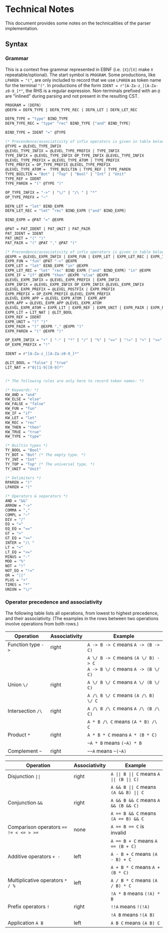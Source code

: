 # Technical Notes

This document provides some notes on the technicalities of the parser
implementation.

## Syntax

### Grammar

This is a context free grammar represented in EBNF (i.e. `{X}`/`[X]` make `X`
repeatable/optional). The start symbol is `PROGRAM`. Some productions, like
`LPAREN = "("`, are only included to record that we use `LPAREN` as token name
for the terminal `"("`. In productions of the form
`IDENT = r"[A-Za-z_][A-Za-z0-9_]*"`, the RHS is a regular expression.
Non-terminals prefixed with an `@` are "inlined" during parsing and not present
in the resulting CST.

```fsharp
PROGRAM = {DEFN}
@DEFN = DEFN_TYPE | DEFN_TYPE_REC | DEFN_LET | DEFN_LET_REC

DEFN_TYPE = "type" BIND_TYPE
DEFN_TYPE_REC = "type" "rec" BIND_TYPE {"and" BIND_TYPE}

BIND_TYPE = IDENT "=" @TYPE

(* Precendence/associativity of infix operators is given in table below. *)
@TYPE = @LEVEL_TYPE_INFIX
@LEVEL_TYPE_INFIX = @LEVEL_TYPE_PREFIX | TYPE_INFIX
TYPE_INFIX = @LEVEL_TYPE_INFIX OP_TYPE_INFIX @LEVEL_TYPE_INFIX
@LEVEL_TYPE_PREFIX = @LEVEL_TYPE_ATOM | TYPE_PREFIX
TYPE_PREFIX = OP_TYPE_PREFIX @LEVEL_TYPE_PREFIX
@LEVEL_TYPE_ATOM =  TYPE_BUILTIN | TYPE_REF | TYPE_PAREN
TYPE_BUILTIN = "Bot" | "Top" | "Bool" | "Int" | "Unit"
TYPE_REF = IDENT
TYPE_PAREN = "(" @TYPE ")"

OP_TYPE_INFIX = "->" | "\/" | "/\ " | "*"
OP_TYPE_PREFX = "~"

DEFN_LET = "let" BIND_EXPR
DEFN_LET_REC = "let" "rec" BIND_EXPR {"and" BIND_EXPR}

BIND_EXPR = @PAT "=" @EXPR

@PAT = PAT_IDENT | PAT_UNIT | PAT_PAIR
PAT_IDENT = IDENT
PAT_UNIT = "(" ")"
PAT_PAIR = "(" @PAT "," @PAT ")"

(* Precendence/associativity of infix operators is given in table below. *)
@EXPR = @LEVEL_EXPR_INFIX | EXPR_FUN | EXPR_LET | EXPR_LET_REC | EXPR_IF
EXPR_FUN = "fun" @PAT "->" @EXPR
EXPR_LET = "let" BIND_EXPR "in" @EXPR
EXPR_LET_REC = "let" "rec" BIND_EXPR {"and" BIND_EXPR} "in" @EXPR
EXPR_IF = "if" @EXPR "then" @EXPR "else" @EXPR
@LEVEL_EXPR_INFIX = @LEVEL_EXPR_PREFIX | EXPR_INFIX
EXPR_INFIX = @LEVEL_EXPR_INFIX OP_EXPR_INFIX @LEVEL_EXPR_INFIX
@LEVEL_EXPR_PREFIX = @LEVEL_POSTFIX | EXPR_PREFIX
EXPR_PREFIX = OP_EXPR_PREFIX @LEVEL_EXPR_PREFIX
@LEVEL_EXPR_APP = @LEVEL_EXPR_ATOM | EXPR_APP
EXPR_APP = @LEVEL_EXPR_APP @LEVEL_EXPR_ATOM
@LEVEL_EXPR_ATOM = EXPR_LIT | EXPR_REF | EXPR_UNIT | EXPR_PAIR | EXPR_PAREN
EXPR_LIT = LIT_NAT | @LIT_BOOL
EXPR_REF = IDENT
EXPR_UNIT = "(" ")"
EXPR_PAIR = "(" @EXPR "," @EXPR ")"
EXPR_PAREN = "(" @EXPR ")"

OP_EXPR_INFIX = "+" | "-" | "*" | "/" | "%" | "==" | "!=" | "<" | "<=" | ">" | ">=" | "&&" | "||"
OP_EXPR_PREFIX = "!"

IDENT = r"[A-Za-z_][A-Za-z0-9_]*"

@LIT_BOOL = "false" | "true"
LIT_NAT = r"0|[1-9][0-9]*"


(* The following rules are only here to record token names: *)

(* Keywords: *)
KW_AND = "and"
KW_ELSE = "else"
KW_FALSE = "false"
KW_FUN = "fun"
KW_IF = "if"
KW_LET = "let"
KW_REC = "rec"
KW_THEN = "then"
KW_TRUE = "true"
KW_TYPE = "type"

(* Builtin types *)
TY_BOOL = "Bool"
TY_BOT = "Bot" (* The empty type. *)
TY_INT = "Int"
TY_TOP = "Top" (* The universal type. *)
TY_UNIT = "Unit"

(* Delimiters *)
RPAREN = ")"
LPAREN = "("

(* Operators & separators *)
AND = "&&"
ARROW = "->"
COMMA = ","
COMPL = "~"
DIV = "/"
EQ = "="
EQ_EQ = "=="
GT = ">"
GT_EQ = ">="
INTER = "/\ "
LT = "<"
LT_EQ = "<="
MINUS = "-"
MOD = "%"
NOT = "!"
NOT_EQ = "!="
OR = "||"
PLUS = "+"
TIMES = "*"
UNION = "\/"
```

### Operator precedence and associativity

The following table lists all operations, from lowest to highest precedence, and
their associativity. (The examples in the rows between two operations involve operations from both rows.)

<table>
    <thead>
        <th>Operation</th>
        <th>Associativity</th>
        <th>Example</th>
    </thead>
    <tbody>
        <tr>
            <td>Function type <code>-></code></td>
            <td>right</td>
            <td><code>A -> B -> C</code> means <code>A -> (B -> C)</code></td>
        </tr>
        <tr>
            <td></td>
            <td></td>
            <td>
                <code>A \/ B -> C</code> means <code>(A \/ B) -> C</code><br/>
                <code>A -> B \/ C</code> means <code>A -> (B \/ C)</code>
            </td>
        </tr>
        <tr>
            <td>Union <code>\/</code></td>
            <td>right</td>
            <td><code>A \/ B \/ C</code> means <code>A \/ (B \/ C)</code></td>
        </tr>
        <tr>
            <td></td>
            <td></td>
            <td><code>A /\ B \/ C</code> means <code>(A /\ B) \/ C</code></td>
        </tr>
        <tr>
            <td>Intersection <code>/\</code></td>
            <td>right</td>
            <td><code>A /\ B /\ C</code> means <code>A /\ (B /\ C)</code></td>
        </tr>
        <tr>
            <td></td>
            <td></td>
            <td><code>A * B /\ C</code> means <code>(A * B) /\ C</code></td>
        </tr>
        <tr>
            <td>Product <code>*</code></td>
            <td>right</td>
            <td><code>A * B * C</code> means <code>A * (B * C)</code></td>
        </tr>
        <tr>
            <td></td>
            <td></td>
            <td><code>~A * B</code> means <code>(~A) * B</code></td>
        </tr>
        <tr>
            <td>Complement <code>~</code></td>
            <td>right</td>
            <td><code>~~A</code> means <code>~(~A)</code></td>
        </tr>
    </tbody>
</table>

<table>
    <thead>
        <th>Operation</th>
        <th>Associativity</th>
        <th>Example</th>
    </thead>
    <tbody>
        <tr>
            <td>Disjunction <code>||</code></td>
            <td>right</td>
            <td><code>A || B || C</code> means <code>A || (B || C)</code></td>
        </tr>
        <tr>
            <td></td>
            <td></td>
            <td><code>A && B || C</code> means <code>(A && B) || C</code></td>
        </tr>
        <tr>
            <td>Conjunction <code>&&</code></td>
            <td>right</td>
            <td><code>A && B && C</code> means <code>A && (B && C)</code></td>
        </tr>
        <tr>
            <td></td>
            <td></td>
            <td><code>A == B && C</code> means <code>(A == B) && C</code></td>
        </tr>
        <tr>
            <td>Comparison operators <code>== != < <= > >=</code></td>
            <td>none</td>
            <td><code>A == B == C</code> is invalid</td>
        </tr>
        <tr>
            <td></td>
            <td></td>
            <td><code>A == B + C</code> means <code>A == (B + C)</code></td>
        </tr>
        <tr>
            <td>Additive operators <code>+ -</code></td>
            <td>left</td>
            <td><code>A - B + C</code> means <code>(A - B) + C</code></td>
        </tr>
        <tr>
            <td></td>
            <td></td>
            <td><code>A + B * C</code> means <code>A + (B * C)</code></td>
        </tr>
        <tr>
            <td>Multiplicative operators <code>* / %</code></td>
            <td>left</td>
            <td><code>A / B * C</code> means <code>(A / B) * C</code></td>
        </tr>
        <tr>
            <td></td>
            <td></td>
            <td><code>!A * B</code> means <code>(!A) * B</code></td>
        </tr>
        <tr>
            <td>Prefix operators <code>!</code></td>
            <td>right</td>
            <td><code>!!A</code> means <code>!(!A)</code></td>
        </tr>
        <tr>
            <td></td>
            <td></td>
            <td><code>!A B</code> means <code>!(A B)</code></td>
        </tr>
        <tr>
            <td>Application <code>A B</code></td>
            <td>left</td>
            <td><code>A B C</code> means <code>(A B) C</code></td>
        </tr>
    </tbody>
</table>
